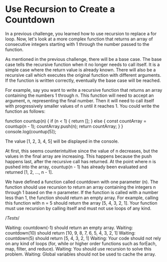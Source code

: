 # Use Recursion to Create a Countdown

In a previous challenge, you learned how to use recursion to replace a for loop. Now, let's look at a more complex function that returns an array of consecutive integers starting with 1 through the number passed to the function.

As mentioned in the previous challenge, there will be a base case. The base case tells the recursive function when it no longer needs to call itself. It is a simple case where the return value is already known. There will also be a recursive call which executes the original function with different arguments. If the function is written correctly, eventually the base case will be reached.

For example, say you want to write a recursive function that returns an array containing the numbers 1 through n. This function will need to accept an argument, n, representing the final number. Then it will need to call itself with progressively smaller values of n until it reaches 1. You could write the function as follows:

function countup(n) {
if (n < 1) {
return [];
} else {
const countArray = countup(n - 1);
countArray.push(n);
return countArray;
}
}
console.log(countup(5));

The value [1, 2, 3, 4, 5] will be displayed in the console.

At first, this seems counterintuitive since the value of n decreases, but the values in the final array are increasing. This happens because the push happens last, after the recursive call has returned. At the point where n is pushed into the array, countup(n - 1) has already been evaluated and returned [1, 2, ..., n - 1].

We have defined a function called countdown with one parameter (n). The function should use recursion to return an array containing the integers n through 1 based on the n parameter. If the function is called with a number less than 1, the function should return an empty array. For example, calling this function with n = 5 should return the array [5, 4, 3, 2, 1]. Your function must use recursion by calling itself and must not use loops of any kind.

/_Tests_/

Waiting: countdown(-1) should return an empty array.
Waiting: countdown(10) should return [10, 9, 8, 7, 6, 5, 4, 3, 2, 1]
Waiting: countdown(5) should return [5, 4, 3, 2, 1]
Waiting: Your code should not rely on any kind of loops (for, while or higher order functions such as forEach, map, filter, and reduce).
Waiting: You should use recursion to solve this problem.
Waiting: Global variables should not be used to cache the array.
